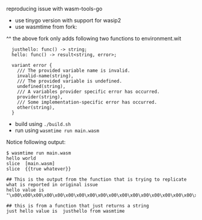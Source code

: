 reproducing issue with wasm-tools-go

- use tinygo version with support for wasip2
- use wasmtime from fork: 

^^ the above fork only adds following two functions to environment.wit

```
  justhello: func() -> string;
  hello: func() -> result<string, error>;

  variant error {
    /// The provided variable name is invalid.
    invalid-name(string),
    /// The provided variable is undefined.
    undefined(string),
    /// A variables provider specific error has occurred.
    provider(string),
    /// Some implementation-specific error has occurred.
    other(string),
  }
```

- build using `./build.sh`
- run using `wasmtime run main.wasm`

Notice following output:

```
$ wasmtime run main.wasm
hello world
slice  [main.wasm]
slice  {{true whatever}}

## This is the output from the function that is trying to replicate what is reported in original issue
hello value is "\x00\x00\x00\x00\x00\x00\x00\x00\x00\x00\x00\x00\x00\x00\x00\x00\x00\x00\x00"

## this is from a function that just returns a string
just hello value is  justhello from wasmtime

```